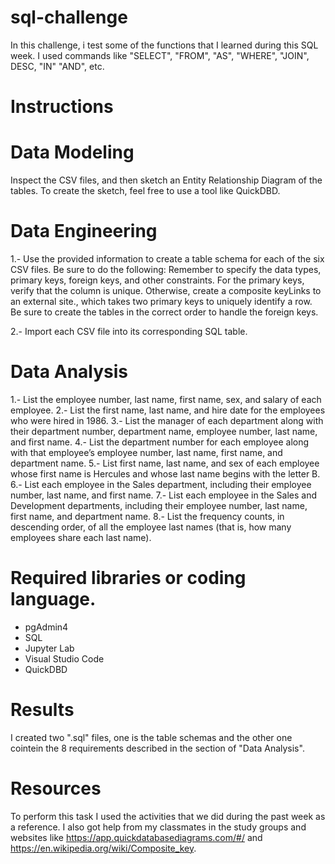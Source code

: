 # sql-challenge

  In this challenge, i test some of the functions that I learned during this SQL week. I used commands like "SELECT", "FROM", "AS", "WHERE", "JOIN", DESC, "IN" "AND", etc. 

# Instructions

# Data Modeling

  Inspect the CSV files, and then sketch an Entity Relationship Diagram of the tables. To create the sketch, feel free to use a tool like QuickDBD.
  
# Data Engineering

  1.- Use the provided information to create a table schema for each of the six CSV files. Be sure to do the following:
  Remember to specify the data types, primary keys, foreign keys, and other constraints.
  For the primary keys, verify that the column is unique. Otherwise, create a composite keyLinks to an external site., which takes two primary keys to uniquely identify a row.
  Be sure to create the tables in the correct order to handle the foreign keys.

  2.- Import each CSV file into its corresponding SQL table.

# Data Analysis

1.- List the employee number, last name, first name, sex, and salary of each employee.
2.- List the first name, last name, and hire date for the employees who were hired in 1986.
3.- List the manager of each department along with their department number, department name, employee number, last name, and first name.
4.- List the department number for each employee along with that employee’s employee number, last name, first name, and department name.
5.- List first name, last name, and sex of each employee whose first name is Hercules and whose last name begins with the letter B.
6.- List each employee in the Sales department, including their employee number, last name, and first name.
7.- List each employee in the Sales and Development departments, including their employee number, last name, first name, and department name.
8.- List the frequency counts, in descending order, of all the employee last names (that is, how many employees share each last name).

# Required libraries or coding language. 

- pgAdmin4
- SQL
- Jupyter Lab
- Visual Studio Code
- QuickDBD

# Results

I created two ".sql" files, one is the table schemas and the other one cointein the 8 requirements described in the section of "Data Analysis".

# Resources

To perform this task I used the activities that we did during the past week as a reference. I also got help from my classmates in the study groups and websites like https://app.quickdatabasediagrams.com/#/ and https://en.wikipedia.org/wiki/Composite_key.


